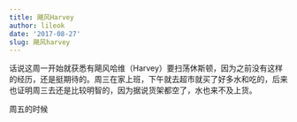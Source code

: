 ```yaml
---
title: 飓风Harvey
author: lileok
date: '2017-08-27'
slug: 飓风harvey
---
```


话说这周一开始就获悉有飓风哈维（Harvey）要扫荡休斯顿，因为之前没有这样的经历，还是挺期待的。周三在家上班，下午就去超市就买了好多水和吃的，后来也证明周三去还是比较明智的，因为据说货架都空了，水也来不及上货。

周五的时候


